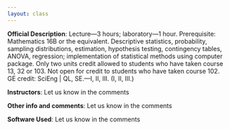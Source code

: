 ```yaml
---
layout: class
---
```


**Official Description**: Lecture—3 hours; laboratory—1 hour. Prerequisite: Mathematics 16B or the equivalent. Descriptive statistics, probability, sampling distributions, estimation, hypothesis testing, contingency tables, ANOVA, regression; implementation of statistical methods using computer package. Only two units credit allowed to students who have taken course 13, 32 or 103. Not open for credit to students who have taken course 102. GE credit: SciEng | QL, SE.—I, II, III. (I, II, III.)

**Instructors**: Let us know in the comments

**Other info and comments**: Let us know in the comments
 
**Software Used**: Let us know in the comments